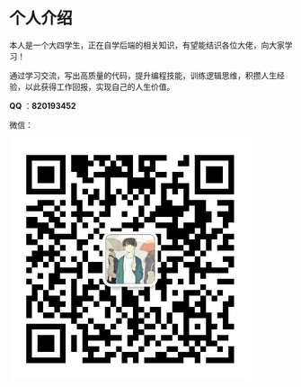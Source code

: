 # 个人介绍

​		本人是一个大四学生，正在自学后端的相关知识，有望能结识各位大佬，向大家学习！

​		通过学习交流，写出高质量的代码，提升编程技能，训练逻辑思维，积攒人生经验，以此获得工作回报，实现自己的人生价值。

**QQ** ：**820193452**

微信：

![](img\wechat.png)